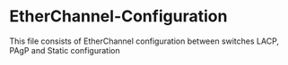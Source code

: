 # EtherChannel-Configuration
This file consists of EtherChannel configuration between switches LACP, PAgP and Static configuration
